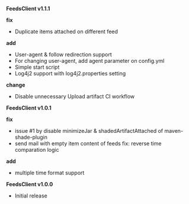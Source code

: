**FeedsClient v1.1.1**

**fix**

- Duplicate items attached on different feed

**add**

- User-agent & follow redirection support
- For changing user-agent, add agent parameter on config.yml
- Simple start script
- Log4j2 support with log4j2.properties setting

**change**

- Disable unnecessary Upload artifact CI workflow

**FeedsClient v1.0.1**

**fix**

- issue #1 by disable minimizeJar & shadedArtifactAttached of maven-shade-plugin
- send mail with empty item content of feeds fix: reverse time comparation logic

**add**

- multiple time format support

**FeedsClient v1.0.0**

- Initial release
